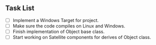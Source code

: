 Task List
----------

- [ ] Implement a Windows Target for project.
- [ ] Make sure the code compiles on Linux and Windows.
- [ ] Finish implementation of Object base class.
- [ ] Start working on Satellite components for derives of Object class.